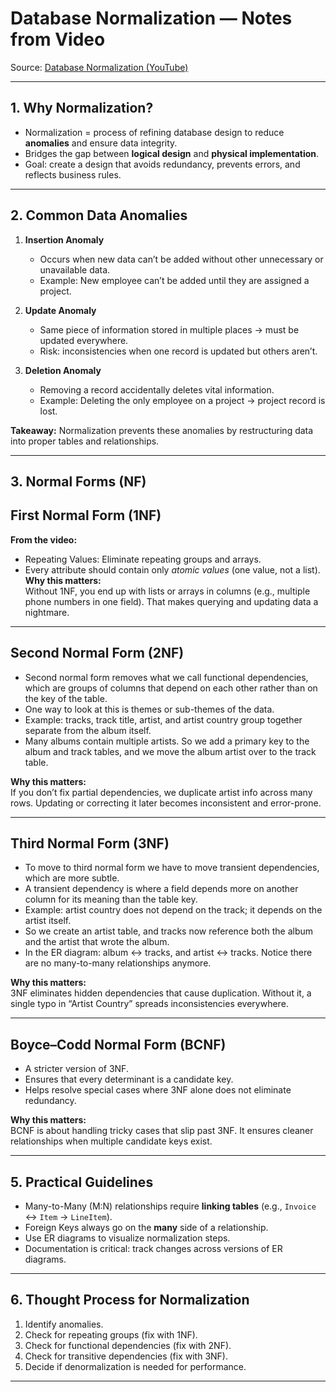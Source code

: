# Database Normalization — Notes from Video

Source: [Database Normalization (YouTube)](https://www.youtube.com/watch?v=QqlPXKxN6LQ)

---

## 1. Why Normalization?

- Normalization = process of refining database design to reduce **anomalies** and ensure data integrity.
- Bridges the gap between **logical design** and **physical implementation**.
- Goal: create a design that avoids redundancy, prevents errors, and reflects business rules.

---

## 2. Common Data Anomalies

1. **Insertion Anomaly**  
   - Occurs when new data can’t be added without other unnecessary or unavailable data.  
   - Example: New employee can’t be added until they are assigned a project.  

2. **Update Anomaly**  
   - Same piece of information stored in multiple places → must be updated everywhere.  
   - Risk: inconsistencies when one record is updated but others aren’t.  

3. **Deletion Anomaly**  
   - Removing a record accidentally deletes vital information.  
   - Example: Deleting the only employee on a project → project record is lost.  

**Takeaway:** Normalization prevents these anomalies by restructuring data into proper tables and relationships.

---

## 3. Normal Forms (NF)

## First Normal Form (1NF)

**From the video:**  
- Repeating Values: Eliminate repeating groups and arrays.  
- Every attribute should contain only *atomic values* (one value, not a list).  
**Why this matters:**  
Without 1NF, you end up with lists or arrays in columns (e.g., multiple phone numbers in one field). That makes querying and updating data a nightmare.

---

## Second Normal Form (2NF)

- Second normal form removes what we call functional dependencies, which are groups of columns that depend on each other rather than on the key of the table.  
- One way to look at this is themes or sub-themes of the data.  
- Example: tracks, track title, artist, and artist country group together separate from the album itself.  
- Many albums contain multiple artists. So we add a primary key to the album and track tables, and we move the album artist over to the track table.  

**Why this matters:**  
If you don’t fix partial dependencies, we duplicate artist info across many rows. Updating or correcting it later becomes inconsistent and error-prone.

---

## Third Normal Form (3NF)

- To move to third normal form we have to move transient dependencies, which are more subtle.  
- A transient dependency is where a field depends more on another column for its meaning than the table key.  
- Example: artist country does not depend on the track; it depends on the artist itself.  
- So we create an artist table, and tracks now reference both the album and the artist that wrote the album.  
- In the ER diagram: album ↔ tracks, and artist ↔ tracks. Notice there are no many-to-many relationships anymore.  

**Why this matters:**  
3NF eliminates hidden dependencies that cause duplication. Without it, a single typo in “Artist Country” spreads inconsistencies everywhere.

---

## Boyce–Codd Normal Form (BCNF)
 
- A stricter version of 3NF.  
- Ensures that every determinant is a candidate key.  
- Helps resolve special cases where 3NF alone does not eliminate redundancy.  

**Why this matters:**  
BCNF is about handling tricky cases that slip past 3NF. It ensures cleaner relationships when multiple candidate keys exist.

---


## 5. Practical Guidelines

- Many-to-Many (M:N) relationships require **linking tables** (e.g., `Invoice` ↔ `Item` → `LineItem`).
- Foreign Keys always go on the **many** side of a relationship.
- Use ER diagrams to visualize normalization steps.  
- Documentation is critical: track changes across versions of ER diagrams.

---

## 6. Thought Process for Normalization

1. Identify anomalies.  
2. Check for repeating groups (fix with 1NF).  
3. Check for functional dependencies (fix with 2NF).  
4. Check for transitive dependencies (fix with 3NF).  
5. Decide if denormalization is needed for performance.  

---


